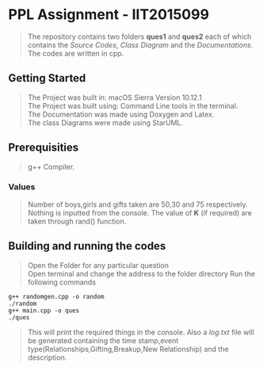 # PPL Assignment - IIT2015099
>The repository contains two folders **ques1** and **ques2** each of which contains the *Source Codes*, *Class Diagram* and the *Documentations*.
>The codes are written in cpp.

## Getting Started
>The Project was built in: macOS Sierra Version 10.12.1                      
>The Project was built using: Command Line tools in the terminal.   
>The Documentation was made using Doxygen and Latex.        
>The class Diagrams were made using StarUML.

## Prerequisities
>g++ Compiler.

### Values
>Number of boys,girls and gifts taken are 50,30 and 75 respectively.
>Nothing is inputted from the console.
>The value of **K** (if required) are taken through rand() function.

## Building and running the codes
>Open the Folder for any particular question  
>Open terminal and change the address to the folder directory
>Run the following commands  
```
g++ randomgen.cpp -o random
./random
g++ main.cpp -o ques
./ques
```      
>This will print the required things in the console.
>Also a *log.txt* file will be generated containing the time stamp,event type(Relationships,Gifting,Breakup,New Relationship) and the description.


